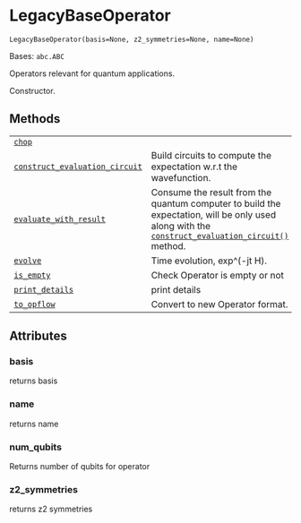 # LegacyBaseOperator

`LegacyBaseOperator(basis=None, z2_symmetries=None, name=None)`

Bases: `abc.ABC`

Operators relevant for quantum applications.

Constructor.

## Methods

|                                                                                                                                                                                                                                                                            |                                                                                                                                                                                                                                                                                                                                                                                              |
| -------------------------------------------------------------------------------------------------------------------------------------------------------------------------------------------------------------------------------------------------------------------------- | -------------------------------------------------------------------------------------------------------------------------------------------------------------------------------------------------------------------------------------------------------------------------------------------------------------------------------------------------------------------------------------------- |
| [`chop`](qiskit.aqua.operators.legacy.LegacyBaseOperator.chop#qiskit.aqua.operators.legacy.LegacyBaseOperator.chop "qiskit.aqua.operators.legacy.LegacyBaseOperator.chop")                                                                                                 |                                                                                                                                                                                                                                                                                                                                                                                              |
| [`construct_evaluation_circuit`](qiskit.aqua.operators.legacy.LegacyBaseOperator.construct_evaluation_circuit#qiskit.aqua.operators.legacy.LegacyBaseOperator.construct_evaluation_circuit "qiskit.aqua.operators.legacy.LegacyBaseOperator.construct_evaluation_circuit") | Build circuits to compute the expectation w\.r.t the wavefunction.                                                                                                                                                                                                                                                                                                                           |
| [`evaluate_with_result`](qiskit.aqua.operators.legacy.LegacyBaseOperator.evaluate_with_result#qiskit.aqua.operators.legacy.LegacyBaseOperator.evaluate_with_result "qiskit.aqua.operators.legacy.LegacyBaseOperator.evaluate_with_result")                                 | Consume the result from the quantum computer to build the expectation, will be only used along with the [`construct_evaluation_circuit()`](qiskit.aqua.operators.legacy.LegacyBaseOperator.construct_evaluation_circuit#qiskit.aqua.operators.legacy.LegacyBaseOperator.construct_evaluation_circuit "qiskit.aqua.operators.legacy.LegacyBaseOperator.construct_evaluation_circuit") method. |
| [`evolve`](qiskit.aqua.operators.legacy.LegacyBaseOperator.evolve#qiskit.aqua.operators.legacy.LegacyBaseOperator.evolve "qiskit.aqua.operators.legacy.LegacyBaseOperator.evolve")                                                                                         | Time evolution, exp^(-jt H).                                                                                                                                                                                                                                                                                                                                                                 |
| [`is_empty`](qiskit.aqua.operators.legacy.LegacyBaseOperator.is_empty#qiskit.aqua.operators.legacy.LegacyBaseOperator.is_empty "qiskit.aqua.operators.legacy.LegacyBaseOperator.is_empty")                                                                                 | Check Operator is empty or not                                                                                                                                                                                                                                                                                                                                                               |
| [`print_details`](qiskit.aqua.operators.legacy.LegacyBaseOperator.print_details#qiskit.aqua.operators.legacy.LegacyBaseOperator.print_details "qiskit.aqua.operators.legacy.LegacyBaseOperator.print_details")                                                             | print details                                                                                                                                                                                                                                                                                                                                                                                |
| [`to_opflow`](qiskit.aqua.operators.legacy.LegacyBaseOperator.to_opflow#qiskit.aqua.operators.legacy.LegacyBaseOperator.to_opflow "qiskit.aqua.operators.legacy.LegacyBaseOperator.to_opflow")                                                                             | Convert to new Operator format.                                                                                                                                                                                                                                                                                                                                                              |

## Attributes

### basis

returns basis

### name

returns name

### num\_qubits

Returns number of qubits for operator

### z2\_symmetries

returns z2 symmetries
